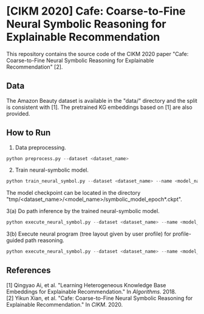 # [CIKM 2020] Cafe: Coarse-to-Fine Neural Symbolic Reasoning for Explainable Recommendation

This repository contains the source code of the CIKM 2020 paper "Cafe: Coarse-to-Fine Neural Symbolic Reasoning for Explainable Recommendation" [2].

## Data
The Amazon Beauty dataset is available in the "data/" directory and the split is consistent with [1]. The pretrained KG embeddings based on [1] are also provided.

## How to Run
1. Data preprocessing.
```python
python preprocess.py --dataset <dataset_name>
```

2. Train neural-symbolic model.
```python
python train_neural_symbol.py --dataset <dataset_name> --name <model_name>
```
The model checkpoint can be located in the directory "tmp/<dataset_name>/<model_name>/symbolic_model_epoch*.ckpt".

3(a) Do path inference by the trained neural-symbolic model.
```python
python execute_neural_symbol.py --dataset <dataset_name> --name <model_name> --do_infer true
```
3(b) Execute neural program (tree layout given by user profile) for profile-guided path reasoning.
```python
python execute_neural_symbol.py --dataset <dataset_name> --name <model_name> --do_execute true
```

## References
[1] Qingyao Ai, et al. "Learning Heterogeneous Knowledge Base Embeddings for Explainable Recommendation." In *Algorithms*. 2018.  
[2] Yikun Xian, et al. "Cafe: Coarse-to-Fine Neural Symbolic Reasoning for Explainable Recommendation." In *CIKM*. 2020.  
